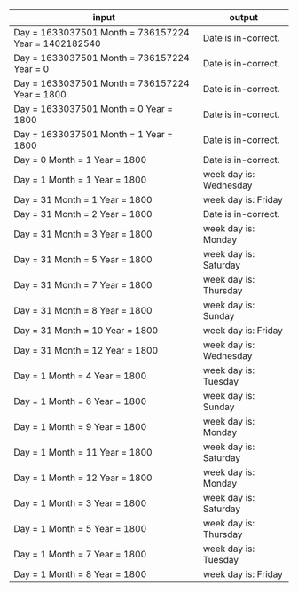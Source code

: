 | input                                                | output                 | 
|------------------------------------------------------|------------------------| 
| Day = 1633037501 Month = 736157224 Year = 1402182540 | Date is in-correct.    | 
| Day = 1633037501 Month = 736157224 Year = 0          | Date is in-correct.    | 
| Day = 1633037501 Month = 736157224 Year = 1800       | Date is in-correct.    | 
| Day = 1633037501 Month = 0 Year = 1800               | Date is in-correct.    | 
| Day = 1633037501 Month = 1 Year = 1800               | Date is in-correct.    | 
| Day = 0 Month = 1 Year = 1800                        | Date is in-correct.    | 
| Day = 1 Month = 1 Year = 1800                        | week day is: Wednesday | 
| Day = 31 Month = 1 Year = 1800                       | week day is: Friday    | 
| Day = 31 Month = 2 Year = 1800                       | Date is in-correct.    | 
| Day = 31 Month = 3 Year = 1800                       | week day is: Monday    | 
| Day = 31 Month = 5 Year = 1800                       | week day is: Saturday  | 
| Day = 31 Month = 7 Year = 1800                       | week day is: Thursday  | 
| Day = 31 Month = 8 Year = 1800                       | week day is: Sunday    | 
| Day = 31 Month = 10 Year = 1800                      | week day is: Friday    | 
| Day = 31 Month = 12 Year = 1800                      | week day is: Wednesday | 
| Day = 1 Month = 4 Year = 1800                        | week day is: Tuesday   | 
| Day = 1 Month = 6 Year = 1800                        | week day is: Sunday    | 
| Day = 1 Month = 9 Year = 1800                        | week day is: Monday    | 
| Day = 1 Month = 11 Year = 1800                       | week day is: Saturday  | 
| Day = 1 Month = 12 Year = 1800                       | week day is: Monday    | 
| Day = 1 Month = 3 Year = 1800                        | week day is: Saturday  | 
| Day = 1 Month = 5 Year = 1800                        | week day is: Thursday  | 
| Day = 1 Month = 7 Year = 1800                        | week day is: Tuesday   | 
| Day = 1 Month = 8 Year = 1800                        | week day is: Friday    | 